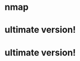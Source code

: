 # nmap


<h1 style="font-family="https://github.com/drcayber/nmap/blob/main/fonts/ubuntu.ttf"">ultimate version!</h1>
<h1>ultimate version!</h1>
